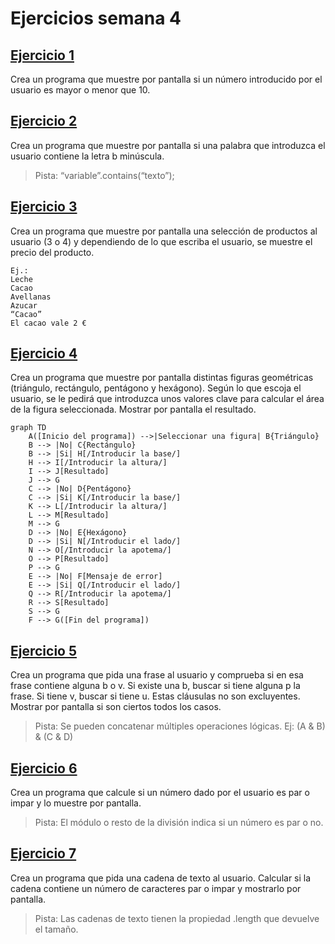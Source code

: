 # Ejercicios semana 4

## [Ejercicio 1](src/com/ejercicios/Ejercicio1.java)
Crea un programa que muestre por pantalla si un número introducido por el
usuario es mayor o menor que 10.

## [Ejercicio 2](src/com/ejercicios/Ejercicio2.java)
Crea un programa que muestre por pantalla si una palabra que introduzca el
usuario contiene la letra b minúscula.
>Pista: “variable”.contains(“texto”);

## [Ejercicio 3](src/com/ejercicios/Ejercicio3.java)
Crea un programa que muestre por pantalla una selección de productos al
usuario (3 o 4) y dependiendo de lo que escriba el usuario, se muestre el
precio del producto.
```
Ej.: 
Leche
Cacao
Avellanas
Azucar
“Cacao”
El cacao vale 2 €
```

## [Ejercicio 4](src/com/ejercicios/Ejercicio4.java)
Crea un programa que muestre por pantalla distintas figuras geométricas
(triángulo, rectángulo, pentágono y hexágono). Según lo que escoja el
usuario, se le pedirá que introduzca unos valores clave para calcular el área
de la figura seleccionada. Mostrar por pantalla el resultado.

```mermaid
graph TD
    A([Inicio del programa]) -->|Seleccionar una figura| B{Triángulo}
    B --> |No| C{Rectángulo}
    B --> |Si| H[/Introducir la base/]
    H --> I[/Introducir la altura/]
    I --> J[Resultado]
    J --> G
    C --> |No| D{Pentágono}
    C --> |Si| K[/Introducir la base/]
    K --> L[/Introducir la altura/]
    L --> M[Resultado]
    M --> G
    D --> |No| E{Hexágono}
    D --> |Si| N[/Introducir el lado/]
    N --> O[/Introducir la apotema/]
    O --> P[Resultado]
    P --> G
    E --> |No| F[Mensaje de error]
    E --> |Si| Q[/Introducir el lado/]
    Q --> R[/Introducir la apotema/]
    R --> S[Resultado]
    S --> G
    F --> G([Fin del programa])
```

## [Ejercicio 5](src/com/ejercicios/Ejercicio5.java)
Crea un programa que pida una frase al usuario y comprueba si en esa frase
contiene alguna b o v. Si existe una b, buscar si tiene alguna p la frase. Si
tiene v, buscar si tiene u. Estas cláusulas no son excluyentes. Mostrar por
pantalla si son ciertos todos los casos.
>Pista: Se pueden concatenar múltiples operaciones lógicas. Ej: (A & B) & (C &
D)

## [Ejercicio 6](src/com/ejercicios/Ejercicio6.java)
Crea un programa que calcule si un número dado por el usuario es par o
impar y lo muestre por pantalla.
>Pista: El módulo o resto de la división indica si un número es par o no.

## [Ejercicio 7](src/com/ejercicios/Ejercicio7.java)
Crea un programa que pida una cadena de texto al usuario. Calcular si la
cadena contiene un número de caracteres par o impar y mostrarlo por
pantalla.
>Pista: Las cadenas de texto tienen la propiedad .length que devuelve el
tamaño.